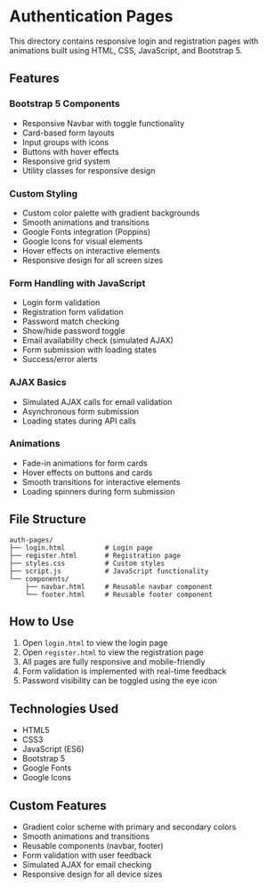 # Authentication Pages

This directory contains responsive login and registration pages with animations built using HTML, CSS, JavaScript, and Bootstrap 5.

## Features

### Bootstrap 5 Components
- Responsive Navbar with toggle functionality
- Card-based form layouts
- Input groups with icons
- Buttons with hover effects
- Responsive grid system
- Utility classes for responsive design

### Custom Styling
- Custom color palette with gradient backgrounds
- Smooth animations and transitions
- Google Fonts integration (Poppins)
- Google Icons for visual elements
- Hover effects on interactive elements
- Responsive design for all screen sizes

### Form Handling with JavaScript
- Login form validation
- Registration form validation
- Password match checking
- Show/hide password toggle
- Email availability check (simulated AJAX)
- Form submission with loading states
- Success/error alerts

### AJAX Basics
- Simulated AJAX calls for email validation
- Asynchronous form submission
- Loading states during API calls

### Animations
- Fade-in animations for form cards
- Hover effects on buttons and cards
- Smooth transitions for interactive elements
- Loading spinners during form submission

## File Structure
```
auth-pages/
├── login.html          # Login page
├── register.html       # Registration page
├── styles.css          # Custom styles
├── script.js           # JavaScript functionality
└── components/
    ├── navbar.html     # Reusable navbar component
    └── footer.html     # Reusable footer component
```

## How to Use
1. Open `login.html` to view the login page
2. Open `register.html` to view the registration page
3. All pages are fully responsive and mobile-friendly
4. Form validation is implemented with real-time feedback
5. Password visibility can be toggled using the eye icon

## Technologies Used
- HTML5
- CSS3
- JavaScript (ES6)
- Bootstrap 5
- Google Fonts
- Google Icons

## Custom Features
- Gradient color scheme with primary and secondary colors
- Smooth animations and transitions
- Reusable components (navbar, footer)
- Form validation with user feedback
- Simulated AJAX for email checking
- Responsive design for all device sizes